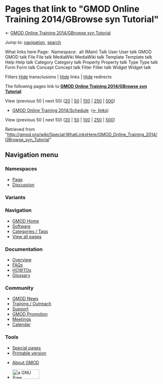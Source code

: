 <div id="mw-page-base" class="noprint">

</div>

<div id="mw-head-base" class="noprint">

</div>

<div id="content" class="mw-body" role="main">

<span id="top"></span>

<div id="mw-js-message" style="display:none;">

</div>



# <span dir="auto">Pages that link to "GMOD Online Training 2014/GBrowse syn Tutorial"</span>

<div id="bodyContent">

<div id="contentSub">

← [GMOD Online Training 2014/GBrowse syn
Tutorial](/wiki/GMOD_Online_Training_2014/GBrowse_syn_Tutorial "GMOD Online Training 2014/GBrowse syn Tutorial")

</div>

<div id="jump-to-nav" class="mw-jump">

Jump to: [navigation](#mw-navigation), [search](#p-search)

</div>

<div id="mw-content-text">

What links here Page:  Namespace:  all (Main) Talk User User talk GMOD
GMOD talk File File talk MediaWiki MediaWiki talk Template Template talk
Help Help talk Category Category talk Property Property talk Type Type
talk Form Form talk Concept Concept talk Filter Filter talk Widget
Widget talk

Filters
[Hide](/mediawiki/index.php?title=Special:WhatLinksHere/GMOD_Online_Training_2014/GBrowse_syn_Tutorial&hidetrans=1 "Special:WhatLinksHere/GMOD Online Training 2014/GBrowse syn Tutorial")
transclusions \|
[Hide](/mediawiki/index.php?title=Special:WhatLinksHere/GMOD_Online_Training_2014/GBrowse_syn_Tutorial&hidelinks=1 "Special:WhatLinksHere/GMOD Online Training 2014/GBrowse syn Tutorial")
links \|
[Hide](/mediawiki/index.php?title=Special:WhatLinksHere/GMOD_Online_Training_2014/GBrowse_syn_Tutorial&hideredirs=1 "Special:WhatLinksHere/GMOD Online Training 2014/GBrowse syn Tutorial")
redirects

The following pages link to **[GMOD Online Training 2014/GBrowse syn
Tutorial](/wiki/GMOD_Online_Training_2014/GBrowse_syn_Tutorial "GMOD Online Training 2014/GBrowse syn Tutorial")**:

View (previous 50 \| next 50)
([20](/mediawiki/index.php?title=Special:WhatLinksHere/GMOD_Online_Training_2014/GBrowse_syn_Tutorial&limit=20 "Special:WhatLinksHere/GMOD Online Training 2014/GBrowse syn Tutorial")
\|
[50](/mediawiki/index.php?title=Special:WhatLinksHere/GMOD_Online_Training_2014/GBrowse_syn_Tutorial&limit=50 "Special:WhatLinksHere/GMOD Online Training 2014/GBrowse syn Tutorial")
\|
[100](/mediawiki/index.php?title=Special:WhatLinksHere/GMOD_Online_Training_2014/GBrowse_syn_Tutorial&limit=100 "Special:WhatLinksHere/GMOD Online Training 2014/GBrowse syn Tutorial")
\|
[250](/mediawiki/index.php?title=Special:WhatLinksHere/GMOD_Online_Training_2014/GBrowse_syn_Tutorial&limit=250 "Special:WhatLinksHere/GMOD Online Training 2014/GBrowse syn Tutorial")
\|
[500](/mediawiki/index.php?title=Special:WhatLinksHere/GMOD_Online_Training_2014/GBrowse_syn_Tutorial&limit=500 "Special:WhatLinksHere/GMOD Online Training 2014/GBrowse syn Tutorial"))

- [GMOD Online Training
  2014/Schedule](/wiki/GMOD_Online_Training_2014/Schedule "GMOD Online Training 2014/Schedule")
  ‎ <span class="mw-whatlinkshere-tools">([←
  links](/mediawiki/index.php?title=Special:WhatLinksHere&target=GMOD+Online+Training+2014%2FSchedule "Special:WhatLinksHere"))</span>

View (previous 50 \| next 50)
([20](/mediawiki/index.php?title=Special:WhatLinksHere/GMOD_Online_Training_2014/GBrowse_syn_Tutorial&limit=20 "Special:WhatLinksHere/GMOD Online Training 2014/GBrowse syn Tutorial")
\|
[50](/mediawiki/index.php?title=Special:WhatLinksHere/GMOD_Online_Training_2014/GBrowse_syn_Tutorial&limit=50 "Special:WhatLinksHere/GMOD Online Training 2014/GBrowse syn Tutorial")
\|
[100](/mediawiki/index.php?title=Special:WhatLinksHere/GMOD_Online_Training_2014/GBrowse_syn_Tutorial&limit=100 "Special:WhatLinksHere/GMOD Online Training 2014/GBrowse syn Tutorial")
\|
[250](/mediawiki/index.php?title=Special:WhatLinksHere/GMOD_Online_Training_2014/GBrowse_syn_Tutorial&limit=250 "Special:WhatLinksHere/GMOD Online Training 2014/GBrowse syn Tutorial")
\|
[500](/mediawiki/index.php?title=Special:WhatLinksHere/GMOD_Online_Training_2014/GBrowse_syn_Tutorial&limit=500 "Special:WhatLinksHere/GMOD Online Training 2014/GBrowse syn Tutorial"))

</div>

<div class="printfooter">

Retrieved from
"<http://gmod.org/wiki/Special:WhatLinksHere/GMOD_Online_Training_2014/GBrowse_syn_Tutorial>"

</div>

<div id="catlinks" class="catlinks catlinks-allhidden">

</div>

<div class="visualClear">

</div>

</div>

</div>

<div id="mw-navigation">

## Navigation menu

<div id="mw-head">



<div id="left-navigation">

<div id="p-namespaces" class="vectorTabs" role="navigation"
aria-labelledby="p-namespaces-label">

### Namespaces

- <span id="ca-nstab-main"><a href="/wiki/GMOD_Online_Training_2014/GBrowse_syn_Tutorial"
  accesskey="c" title="View the content page [c]">Page</a></span>
- <span id="ca-talk"><a
  href="/mediawiki/index.php?title=Talk:GMOD_Online_Training_2014/GBrowse_syn_Tutorial&amp;action=edit&amp;redlink=1"
  accesskey="t"
  title="Discussion about the content page [t]">Discussion</a></span>

</div>

<div id="p-variants" class="vectorMenu emptyPortlet" role="navigation"
aria-labelledby="p-variants-label">

### 

### Variants[](#)

<div class="menu">

</div>

</div>

</div>

<div id="right-navigation">





</div>



</div>

</div>

</div>

<div id="mw-panel">

<div id="p-logo" role="banner">

<a href="/wiki/Main_Page"
style="background-image: url(http://gmod.org/images/GMOD-cogs.png);"
title="Visit the main page"></a>

</div>

<div id="p-Navigation" class="portal" role="navigation"
aria-labelledby="p-Navigation-label">

### Navigation

<div class="body">

- <span id="n-GMOD-Home">[GMOD Home](/wiki/Main_Page)</span>
- <span id="n-Software">[Software](/wiki/GMOD_Components)</span>
- <span id="n-Categories-.2F-Tags">[Categories /
  Tags](/wiki/Categories)</span>
- <span id="n-View-all-pages">[View all
  pages](/wiki/Special:AllPages)</span>

</div>

</div>

<div id="p-Documentation" class="portal" role="navigation"
aria-labelledby="p-Documentation-label">

### Documentation

<div class="body">

- <span id="n-Overview">[Overview](/wiki/Overview)</span>
- <span id="n-FAQs">[FAQs](/wiki/Category:FAQ)</span>
- <span id="n-HOWTOs">[HOWTOs](/wiki/Category:HOWTO)</span>
- <span id="n-Glossary">[Glossary](/wiki/Glossary)</span>

</div>

</div>

<div id="p-Community" class="portal" role="navigation"
aria-labelledby="p-Community-label">

### Community

<div class="body">

- <span id="n-GMOD-News">[GMOD News](/wiki/GMOD_News)</span>
- <span id="n-Training-.2F-Outreach">[Training /
  Outreach](/wiki/Training_and_Outreach)</span>
- <span id="n-Support">[Support](/wiki/Support)</span>
- <span id="n-GMOD-Promotion">[GMOD
  Promotion](/wiki/GMOD_Promotion)</span>
- <span id="n-Meetings">[Meetings](/wiki/Meetings)</span>
- <span id="n-Calendar">[Calendar](/wiki/Calendar)</span>

</div>

</div>

<div id="p-tb" class="portal" role="navigation"
aria-labelledby="p-tb-label">

### Tools

<div class="body">

- <span id="t-specialpages"><a href="/wiki/Special:SpecialPages" accesskey="q"
  title="A list of all special pages [q]">Special pages</a></span>
- <span id="t-print"><a
  href="/mediawiki/index.php?title=Special:WhatLinksHere/GMOD_Online_Training_2014/GBrowse_syn_Tutorial&amp;printable=yes"
  rel="alternate" accesskey="p"
  title="Printable version of this page [p]">Printable version</a></span>

</div>

</div>

</div>

</div>

<div id="footer" role="contentinfo">

- <span id="footer-places-about">[About
  GMOD](/wiki/GMOD:About "GMOD:About")</span>

<!-- -->

- <span id="footer-copyrightico">[<img src="http://www.gnu.org/graphics/gfdl-logo-small.png" width="88"
  height="31" alt="a GNU Free Documentation License" />](http://www.gnu.org/licenses/fdl-1.3.html)</span>




</div>

